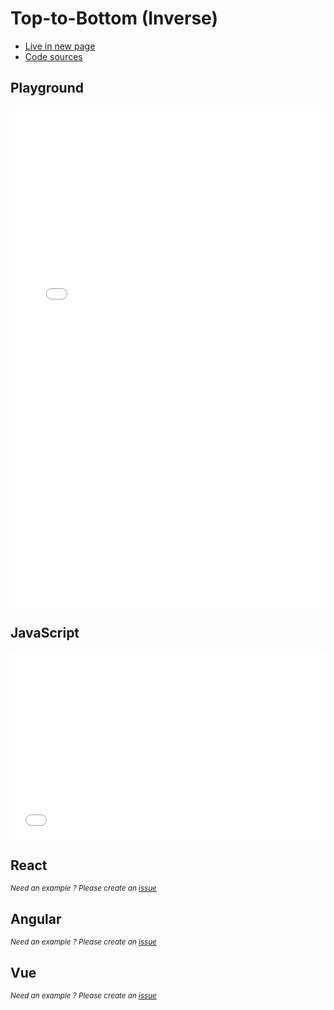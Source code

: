 # Top-to-Bottom (Inverse)

- [Live in new page](https://jsfiddle.net/romantonoff/03oqmayb/show)
- [Code sources](https://jsfiddle.net/romantonoff/03oqmayb)

## Playground
<iframe width="100%" height="800" src="//jsfiddle.net/romantonoff/03oqmayb/embedded/result/dark/" allowfullscreen="allowfullscreen" allowpaymentrequest frameborder="0"></iframe>

## JavaScript
<iframe width="100%" height="300" src="//jsfiddle.net/romantonoff/03oqmayb/embedded/js,html,css/dark/" allowfullscreen="allowfullscreen" allowpaymentrequest frameborder="0"></iframe>

## React
<small>*Need an example ? Please create an [issue](https://github.com/roman-rr/cupertino-pane/issues/new/choose)*</small>

## Angular
<small>*Need an example ? Please create an [issue](https://github.com/roman-rr/cupertino-pane/issues/new/choose)*</small>

## Vue
<small>*Need an example ? Please create an [issue](https://github.com/roman-rr/cupertino-pane/issues/new/choose)*</small>